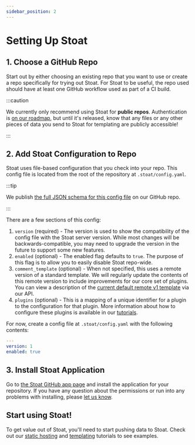 ```yaml
---
sidebar_position: 2
---
```


# Setting Up Stoat

## 1. Choose a GitHub Repo

Start out by either choosing an existing repo that you want to use or create a repo specifically for trying out Stoat.
For Stoat to be useful, the repo used should have at least one GitHub workflow used as part of a CI build.

:::caution

We currently only recommend using Stoat for **public repos**. Authentication is [on our roadmap](roadmap), but until it's released,
know that any files or any other pieces of data you send to Stoat for templating are publicly accessible! 

:::

## 2. Add Stoat Configuration to Repo

Stoat uses file-based configuration that you check into your repo. This config file is located from the root of the repository at `.stoat/config.yaml`.

:::tip

We publish [the full JSON schema for this config file](https://github.com/stoat-dev/stoat-action/blob/main/src/schemas/stoatConfigSchema.json) on our GitHub repo. 

:::

There are a few sections of this config:

1. `version` (required) - The version is used to show the compatibility of the config file with the Stoat server version. 
While most changes will be backwards-compatible, you may need to upgrade the version in the future to support some new features.
2. `enabled` (optional) - The enabled flag defaults to `true`. The purpose of this flag is to allow you to easily disable Stoat repo-wide.
3. `comment_template` (optional) - When not specified, this uses a remote version of a standard template. We will regularly update the contents of this remote version to include
improvements for our core set of plugins. You can view a description of the [current default remote v1 template](https://www.stoat.dev/api/templates?stoatConfigVersion=1) via our API.
4. `plugins` (optional) - This is a mapping of a unique identifier for a plugin to the configuration for that plugin. More information about how to configure these plugins is available in our [tutorials](tutorials).

For now, create a config file at `.stoat/config.yaml` with the following contents:
```yaml
---
version: 1
enabled: true
```

## 3. Install Stoat Application

Go to [the Stoat GitHub app page](https://github.com/apps/stoat-app/) and install the application for your repository. If you have any question about the permissions
or run into any problems with installing, please [let us know](mailto:contact@stoat.dev).

## Start using Stoat!

To get value out of Stoat, you'll need to start pushing data to Stoat. Check out our [static hosting](tutorials/static-hosting.md) and [templating](tutorials/templating.md) tutorials to see examples.
